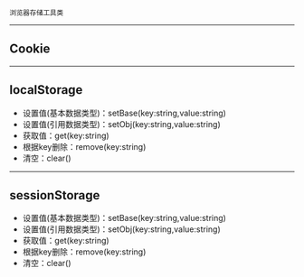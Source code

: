 ```
浏览器存储工具类
```

---

## Cookie

--- 

## localStorage
- 设置值(基本数据类型)：setBase(key:string,value:string)
- 设置值(引用数据类型)：setObj(key:string,value:string)
- 获取值：get(key:string)
- 根据key删除：remove(key:string)
- 清空：clear()
--- 

## sessionStorage
- 设置值(基本数据类型)：setBase(key:string,value:string)
- 设置值(引用数据类型)：setObj(key:string,value:string)
- 获取值：get(key:string)
- 根据key删除：remove(key:string)
- 清空：clear()
